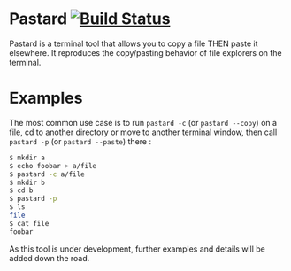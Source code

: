 # Pastard [![Build Status](https://travis-ci.com/azihassan/pastard.svg?branch=master)](https://travis-ci.com/azihassan/pastard)

Pastard is a terminal tool that allows you to copy a file THEN paste it elsewhere. It reproduces the copy/pasting behavior of file explorers on the terminal.

# Examples

The most common use case is to run `pastard -c` (or `pastard --copy`) on a file, cd to another directory or move to another terminal window, then call `pastard -p` (or `pastard --paste`) there :

```bash
$ mkdir a
$ echo foobar > a/file
$ pastard -c a/file
$ mkdir b
$ cd b
$ pastard -p
$ ls
file
$ cat file
foobar
```

As this tool is under development, further examples and details will be added down the road.
